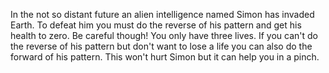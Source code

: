 In the not so distant future an alien intelligence named Simon has invaded Earth. 
To defeat him you must do the reverse of his pattern and get his health to zero.  Be careful though!  You only have three lives.  If you can't do the reverse of his pattern but don't want to lose a life you can also do the forward of his pattern.  This won't hurt Simon but it can help you in a pinch.